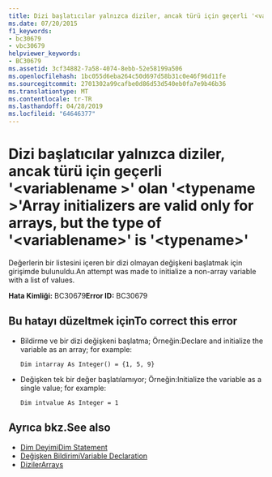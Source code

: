 ```yaml
---
title: Dizi başlatıcılar yalnızca diziler, ancak türü için geçerli '<variablename>'is'<typename>'
ms.date: 07/20/2015
f1_keywords:
- bc30679
- vbc30679
helpviewer_keywords:
- BC30679
ms.assetid: 3cf34882-7a58-4074-8ebb-52e58199a506
ms.openlocfilehash: 1bc055d6eba264c50d697d58b31c0e46f96d11fe
ms.sourcegitcommit: 2701302a99cafbe0d86d53d540eb0fa7e9b46b36
ms.translationtype: MT
ms.contentlocale: tr-TR
ms.lasthandoff: 04/28/2019
ms.locfileid: "64646377"
---
```

# <a name="array-initializers-are-valid-only-for-arrays-but-the-type-of-variablename-is-typename"></a><span data-ttu-id="3ec12-102">Dizi başlatıcılar yalnızca diziler, ancak türü için geçerli '\<variablename >' olan '\<typename >'</span><span class="sxs-lookup"><span data-stu-id="3ec12-102">Array initializers are valid only for arrays, but the type of '\<variablename>' is '\<typename>'</span></span>
<span data-ttu-id="3ec12-103">Değerlerin bir listesini içeren bir dizi olmayan değişkeni başlatmak için girişimde bulunuldu.</span><span class="sxs-lookup"><span data-stu-id="3ec12-103">An attempt was made to initialize a non-array variable with a list of values.</span></span>  
  
 <span data-ttu-id="3ec12-104">**Hata Kimliği:** BC30679</span><span class="sxs-lookup"><span data-stu-id="3ec12-104">**Error ID:** BC30679</span></span>  
  
## <a name="to-correct-this-error"></a><span data-ttu-id="3ec12-105">Bu hatayı düzeltmek için</span><span class="sxs-lookup"><span data-stu-id="3ec12-105">To correct this error</span></span>  
  
- <span data-ttu-id="3ec12-106">Bildirme ve bir dizi değişkeni başlatma; Örneğin:</span><span class="sxs-lookup"><span data-stu-id="3ec12-106">Declare and initialize the variable as an array; for example:</span></span>  
  
     `Dim intarray As Integer() = {1, 5, 9}`  
  
- <span data-ttu-id="3ec12-107">Değişken tek bir değer başlatılamıyor; Örneğin:</span><span class="sxs-lookup"><span data-stu-id="3ec12-107">Initialize the variable as a single value; for example:</span></span>  
  
     `Dim intvalue As Integer = 1`  
  
## <a name="see-also"></a><span data-ttu-id="3ec12-108">Ayrıca bkz.</span><span class="sxs-lookup"><span data-stu-id="3ec12-108">See also</span></span>

- [<span data-ttu-id="3ec12-109">Dim Deyimi</span><span class="sxs-lookup"><span data-stu-id="3ec12-109">Dim Statement</span></span>](../../visual-basic/language-reference/statements/dim-statement.md)
- [<span data-ttu-id="3ec12-110">Değişken Bildirimi</span><span class="sxs-lookup"><span data-stu-id="3ec12-110">Variable Declaration</span></span>](../../visual-basic/programming-guide/language-features/variables/variable-declaration.md)
- [<span data-ttu-id="3ec12-111">Diziler</span><span class="sxs-lookup"><span data-stu-id="3ec12-111">Arrays</span></span>](../../visual-basic/programming-guide/language-features/arrays/index.md)

